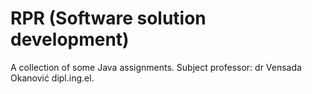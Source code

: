 # RPR (Software solution development)
A collection of some Java assignments.
Subject professor: dr Vensada Okanović dipl.ing.el.
